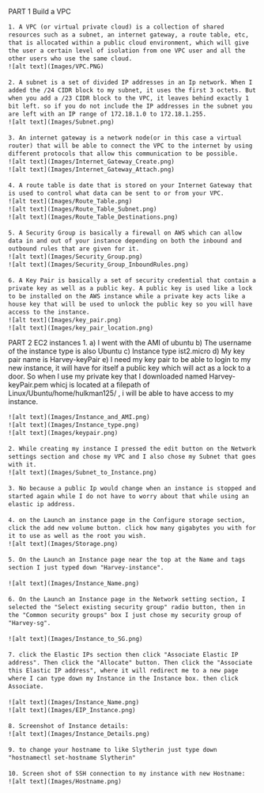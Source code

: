 PART 1 Build a VPC

    1. A VPC (or virtual private cloud) is a collection of shared resources such as a subnet, an internet gateway, a route table, etc, that is allocated within a public cloud environment, which will give the user a certain level of isolation from one VPC user and all the other users who use the same cloud.
    ![alt text](Images/VPC.PNG)

    2. A subnet is a set of divided IP addresses in an Ip network. When I added the /24 CIDR block to my subnet, it uses the first 3 octets. But when you add a /23 CIDR block to the VPC, it leaves behind exactly 1 bit left. so if you do not include the IP addresses in the subnet you are left with an IP range of 172.18.1.0 to 172.18.1.255.
    ![alt text](Images/Subnet.png)

    3. An internet gateway is a network node(or in this case a virtual router) that will be able to connect the VPC to the internet by using different protocols that allow this communication to be possible.
    ![alt text](Images/Internet_Gateway_Create.png)
    ![alt text](Images/Internet_Gateway_Attach.png)

    4. A route table is date that is stored on your Internet Gateway that is used to control what data can be sent to or from your VPC.
    ![alt text](Images/Route_Table.png)
    ![alt text](Images/Route_Table_Subnet.png)
    ![alt text](Images/Route_Table_Destinations.png)

    5. A Security Group is basically a firewall on AWS which can allow data in and out of your instance depending on both the inbound and outbound rules that are given for it.
    ![alt text](Images/Security_Group.png)
    ![alt text](Images/Security_Group_InboundRules.png)

    6. A Key Pair is basically a set of security credential that contain a private key as well as a public key. A public key is used like a lock to be installed on the AWS instance while a private key acts like a house key that will be used to unlock the public key so you will have access to the instance.
    ![alt text](Images/key_pair.png)
    ![alt text](Images/key_pair_location.png)

PART 2 EC2 instances
    1. 
        a) I went with the AMI of ubuntu
        b) The username of the instance type is also Ubuntu
        c) Instance type ist2.micro
        d) My key pair name is Harvey-keyPair
        e) I need my key pair to be able to login to my new instance, it will have for itself a public key which will act as a lock to a door. So when I use my private key that I downloaded named Harvey-keyPair.pem whicj is located at a filepath of Linux/Ubuntu/home/hulkman125/ , i will be able to have access to my instance.
    
    ![alt text](Images/Instance_and_AMI.png)
    ![alt text](Images/Instance_type.png)
    ![alt text](Images/keypair.png)

    2. While creating my instance I pressed the edit button on the Network settings section and chose my VPC and I also chose my Subnet that goes with it.
    ![alt text](Images/Subnet_to_Instance.png) 

    3. No because a public Ip would change when an instance is stopped and started again while I do not have to worry about that while using an elastic ip address.

    4. on the Launch an instance page in the Configure storage section, click the add new volume button. click how many gigabytes you with for it to use as well as the root you wish.
    ![alt text](Images/Storage.png)

    5. On the Launch an Instance page near the top at the Name and tags section I just typed down "Harvey-instance".

    ![alt text](Images/Instance_Name.png)

    6. On the Launch an Instance page in the Network setting section, I selected the "Select existing security group" radio button, then in the "Common security groups" box I just chose my security group of "Harvey-sg".

    ![alt text](Images/Instance_to_SG.png)

    7. click the Elastic IPs section then click "Associate Elastic IP address". Then click the "Allocate" button. Then click the "Associate this Elastic IP address", where it will redirect me to a new page where I can type down my Instance in the Instance box. then click Associate.

    ![alt text](Images/Instance_Name.png)
    ![alt text](Images/EIP_Instance.png)

    8. Screenshot of Instance details:
    ![alt text](Images/Instance_Details.png)

    9. to change your hostname to like Slytherin just type down "hostnamectl set-hostname Slytherin"

    10. Screen shot of SSH connection to my instance with new Hostname:
    ![alt text](Images/Hostname.png)
